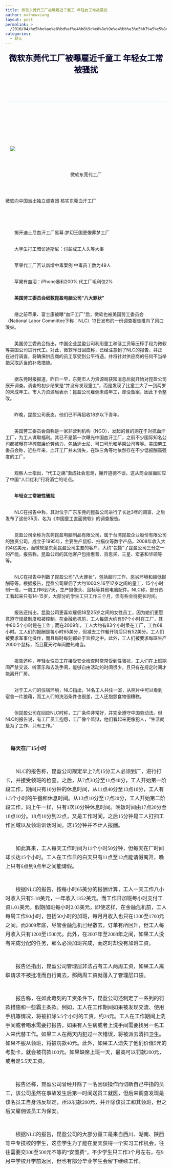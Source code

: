 ```yaml
---
title: 微软东莞代工厂被曝雇近千童工 年轻女工常被骚扰
author: mathewxiang
layout: post
permalink: >
  /2010/04/%e5%be%ae%e8%bd%af%e4%b8%9c%e8%8e%9e%e4%bb%a3%e5%b7%a5%e5%8e%82%e8%a2%ab%e6%9b%9d%e9%9b%87%e8%bf%91%e5%8d%83%e7%ab%a5%e5%b7%a5-%e5%b9%b4%e8%bd%bb%e5%a5%b3%e5%b7%a5%e5%b8%b8%e8%a2%ab%e9%aa%9a%e6%89%b0/
categories:
  - 默认
---
```

<h1 style="margin-top: 18px; margin-right: auto; margin-bottom: 10px; margin-left: auto; padding-top: 0px; padding-right: 0px; padding-bottom: 0px; padding-left: 0px; color: rgb(1, 0, 42); font: normal normal 900 25px/normal 瀹嬩綋; text-align: center;">
</h1>

<div style="margin-top: 0px; margin-right: 0px; margin-bottom: 0px; margin-left: 0px; padding-top: 0px; padding-right: 0px; padding-bottom: 0px; padding-left: 0px;">
  <h1 style="margin-top: 18px; margin-right: auto; margin-bottom: 10px; margin-left: auto; padding-top: 0px; padding-right: 0px; padding-bottom: 0px; padding-left: 0px; color: rgb(1, 0, 42); font: normal normal 900 25px/normal 瀹嬩綋; text-align: center;">
    微软东莞代工厂被曝雇近千童工 年轻女工常被骚扰
  </h1>
</div>

<h2 style="margin-top: 5px; margin-right: auto; margin-bottom: 5px; margin-left: auto; padding-top: 0px; padding-right: 0px; padding-bottom: 0px; padding-left: 0px; color: rgb(0, 46, 96); font-size: 18px; text-align: center;">
</h2>

<p style="margin-top: 15px; margin-right: 0px; margin-bottom: 15px; margin-left: 0px; padding-top: 0px; padding-right: 15px; padding-bottom: 0px; padding-left: 15px; color: rgb(0, 0, 0); text-align: center; font-size: 12px;">
   
</p>

<font size="4"><span style="font-size: 14px;"><br /></span></font>

<table cellpadding="0" cellspacing="0" border="0" style="margin-top: 20px; margin-right: auto; margin-bottom: 20px; margin-left: auto; padding-top: 0px; padding-right: 0px; padding-bottom: 0px; padding-left: 0px; color: rgb(0, 0, 0); text-align: left; background-image: initial; background-attachment: initial; background-origin: initial; background-clip: initial; background-color: rgb(231, 248, 255); background-position: initial initial; background-repeat: initial initial;">
  <tr style="margin-top: 0px; margin-right: 0px; margin-bottom: 0px; margin-left: 0px; padding-top: 0px; padding-right: 0px; padding-bottom: 0px; padding-left: 0px;">
    <td align="center" style="margin-top: 0px; margin-right: 0px; margin-bottom: 0px; margin-left: 0px; padding-top: 0px; padding-right: 0px; padding-bottom: 0px; padding-left: 0px;">
    </td>
  </tr>
</table>

<div style="margin-top: 0px; margin-right: 0px; margin-bottom: 0px; margin-left: 0px; padding-top: 0px; padding-right: 0px; padding-bottom: 0px; padding-left: 0px;">
  <font style="margin-top: 0px; margin-right: 0px; margin-bottom: 0px; margin-left: 0px; padding-top: 0px; padding-right: 15px; padding-bottom: 0px; padding-left: 15px; display: block; text-align: left; line-height: 28px; font-size: 16px;"><br /> 　　</font><br /> <center style="margin-top: 0px; margin-right: 0px; margin-bottom: 0px; margin-left: 0px; padding-top: 0px; padding-right: 0px; padding-bottom: 0px; padding-left: 0px;">
    <br /> <font style="margin-top: 0px; margin-right: 0px; margin-bottom: 0px; margin-left: 0px; padding-top: 0px; padding-right: 15px; padding-bottom: 0px; padding-left: 15px; display: block; text-align: left; line-height: 28px; font-size: 16px;"><br /> <img src="http://www.people.com.cn/mediafile/pic/20100416/89/15569420422506700777.jpg" style="margin-top: 0px; margin-right: 0px; margin-bottom: 0px; margin-left: 0px; padding-top: 0px; padding-right: 0px; padding-bottom: 0px; padding-left: 0px;" /></font>
  </center>
  
  <br /> <center style="margin-top: 0px; margin-right: 0px; margin-bottom: 0px; margin-left: 0px; padding-top: 0px; padding-right: 0px; padding-bottom: 0px; padding-left: 0px;">
    <br /> 微软东莞代工厂
  </center>
  
  <br /> <center style="text-align: left;margin-top: 0px; margin-right: 0px; margin-bottom: 0px; margin-left: 0px; padding-top: 0px; padding-right: 0px; padding-bottom: 0px; padding-left: 0px;">
    <br /> 微软向中国派出独立调查团 核实东莞血汗工厂
  </center>
  
  <br /> <br style="margin-top: 0px; margin-right: 0px; margin-bottom: 0px; margin-left: 0px; padding-top: 0px; padding-right: 0px; padding-bottom: 0px; padding-left: 0px;" /><br style="margin-top: 0px; margin-right: 0px; margin-bottom: 0px; margin-left: 0px; padding-top: 0px; padding-right: 0px; padding-bottom: 0px; padding-left: 0px;" /></p> <p>
    　　揭开迪士尼血汗工厂黑幕:梦幻王国更像葬梦工厂<br style="margin-top: 0px; margin-right: 0px; margin-bottom: 0px; margin-left: 0px; padding-top: 0px; padding-right: 0px; padding-bottom: 0px; padding-left: 0px;" /><br style="margin-top: 0px; margin-right: 0px; margin-bottom: 0px; margin-left: 0px; padding-top: 0px; padding-right: 0px; padding-bottom: 0px; padding-left: 0px;" />
  </p>
  
  <p>
    　　大学生打工暗访迪斯尼：讨薪成工人头等大事<br style="margin-top: 0px; margin-right: 0px; margin-bottom: 0px; margin-left: 0px; padding-top: 0px; padding-right: 0px; padding-bottom: 0px; padding-left: 0px;" /><br style="margin-top: 0px; margin-right: 0px; margin-bottom: 0px; margin-left: 0px; padding-top: 0px; padding-right: 0px; padding-bottom: 0px; padding-left: 0px;" />
  </p>
  
  <p>
    　　苹果代工厂否认新增中毒案例 中毒员工数为49人<br style="margin-top: 0px; margin-right: 0px; margin-bottom: 0px; margin-left: 0px; padding-top: 0px; padding-right: 0px; padding-bottom: 0px; padding-left: 0px;" /><br style="margin-top: 0px; margin-right: 0px; margin-bottom: 0px; margin-left: 0px; padding-top: 0px; padding-right: 0px; padding-bottom: 0px; padding-left: 0px;" />
  </p>
  
  <p>
    　　苹果有血泪：iPhone暴利200% 代工厂毛利仅2%<br style="margin-top: 0px; margin-right: 0px; margin-bottom: 0px; margin-left: 0px; padding-top: 0px; padding-right: 0px; padding-bottom: 0px; padding-left: 0px;" /><br style="margin-top: 0px; margin-right: 0px; margin-bottom: 0px; margin-left: 0px; padding-top: 0px; padding-right: 0px; padding-bottom: 0px; padding-left: 0px;" />
  </p>
  
  <p>
    　　<strong style="margin-top: 0px; margin-right: 0px; margin-bottom: 0px; margin-left: 0px; padding-top: 0px; padding-right: 0px; padding-bottom: 0px; padding-left: 0px;">美国劳工委员会细数昆盈电脑公司“八大罪状” </strong><br style="margin-top: 0px; margin-right: 0px; margin-bottom: 0px; margin-left: 0px; padding-top: 0px; padding-right: 0px; padding-bottom: 0px; padding-left: 0px;" /><br style="margin-top: 0px; margin-right: 0px; margin-bottom: 0px; margin-left: 0px; padding-top: 0px; padding-right: 0px; padding-bottom: 0px; padding-left: 0px;" />
  </p>
  
  <p>
    　　继之前苹果、富士康被曝“血汗工厂”后，微软也被美国劳工委员会（National Labor Committee下称：NLC）13日发布的一份调查报告推向了风口浪尖。<br style="margin-top: 0px; margin-right: 0px; margin-bottom: 0px; margin-left: 0px; padding-top: 0px; padding-right: 0px; padding-bottom: 0px; padding-left: 0px;" /><br style="margin-top: 0px; margin-right: 0px; margin-bottom: 0px; margin-left: 0px; padding-top: 0px; padding-right: 0px; padding-bottom: 0px; padding-left: 0px;" />
  </p>
  
  <p>
    　　美国劳工委员会指出，中国企业昆盈公司利用童工和低工资等压榨手段为微软等美国公司进行代工。对此，微软昨日回应称，已经注意到了NLC的报告，并正在进行调查，将确保供应商的员工享受到公平待遇，并将针对供应商的任何不当举措采取适当的补救措施。<br style="margin-top: 0px; margin-right: 0px; margin-bottom: 0px; margin-left: 0px; padding-top: 0px; padding-right: 0px; padding-bottom: 0px; padding-left: 0px;" /><br style="margin-top: 0px; margin-right: 0px; margin-bottom: 0px; margin-left: 0px; padding-top: 0px; padding-right: 0px; padding-bottom: 0px; padding-left: 0px;" />
  </p>
  
  <p>
    　　据东莞时报报道，昨日一早，东莞市人力资源局获知消息后就开始对昆盈公司展开调查。调查的初步结果是“并没有发现童工”，而是发现了比童工大了一到两岁的未成年工。市人力资源局表示：昆盈公司雇佣未成年工，却没备案，因此下令整改。<br style="margin-top: 0px; margin-right: 0px; margin-bottom: 0px; margin-left: 0px; padding-top: 0px; padding-right: 0px; padding-bottom: 0px; padding-left: 0px;" /><br style="margin-top: 0px; margin-right: 0px; margin-bottom: 0px; margin-left: 0px; padding-top: 0px; padding-right: 0px; padding-bottom: 0px; padding-left: 0px;" />
  </p>
  
  <p>
    　　昨晚，昆盈公司表态，他们已不再招收18岁以下青年。<br style="margin-top: 0px; margin-right: 0px; margin-bottom: 0px; margin-left: 0px; padding-top: 0px; padding-right: 0px; padding-bottom: 0px; padding-left: 0px;" /><br style="margin-top: 0px; margin-right: 0px; margin-bottom: 0px; margin-left: 0px; padding-top: 0px; padding-right: 0px; padding-bottom: 0px; padding-left: 0px;" />
  </p>
  
  <p>
    　　美国劳工委员会自称是一家非营利机构（NGO），发起的目的则在于对抗血汗工厂，为工人谋取福利。其已不是第一次曝光中国血汗工厂，之前不少国际知名公司都被曝在华榨取廉价劳动力，包括迪士尼、可口可乐和苹果公司等等。美国劳工委员会称，近些年来，血汗工厂并未消失，在珠三角等地依然存在不少低报酬高强度的工厂。<br style="margin-top: 0px; margin-right: 0px; margin-bottom: 0px; margin-left: 0px; padding-top: 0px; padding-right: 0px; padding-bottom: 0px; padding-left: 0px;" /><br style="margin-top: 0px; margin-right: 0px; margin-bottom: 0px; margin-left: 0px; padding-top: 0px; padding-right: 0px; padding-bottom: 0px; padding-left: 0px;" />
  </p>
  
  <p>
    　　观察人士指出，“代工之痛”渐成社会思潮，撇开道德不谈，这从商业层面回应了中国“人口红利”行将消亡的论点。<br style="margin-top: 0px; margin-right: 0px; margin-bottom: 0px; margin-left: 0px; padding-top: 0px; padding-right: 0px; padding-bottom: 0px; padding-left: 0px;" /><br style="margin-top: 0px; margin-right: 0px; margin-bottom: 0px; margin-left: 0px; padding-top: 0px; padding-right: 0px; padding-bottom: 0px; padding-left: 0px;" />
  </p>
  
  <p>
    　　<strong style="margin-top: 0px; margin-right: 0px; margin-bottom: 0px; margin-left: 0px; padding-top: 0px; padding-right: 0px; padding-bottom: 0px; padding-left: 0px;">年轻女工常被性骚扰</strong><br style="margin-top: 0px; margin-right: 0px; margin-bottom: 0px; margin-left: 0px; padding-top: 0px; padding-right: 0px; padding-bottom: 0px; padding-left: 0px;" /><br style="margin-top: 0px; margin-right: 0px; margin-bottom: 0px; margin-left: 0px; padding-top: 0px; padding-right: 0px; padding-bottom: 0px; padding-left: 0px;" />
  </p>
  
  <p>
    　　NLC在报告中称，其对位于广东东莞的昆盈公司进行了长达3年的调查，之后发布了这份35页、名为《中国童工直面微软》的调查报告。<br style="margin-top: 0px; margin-right: 0px; margin-bottom: 0px; margin-left: 0px; padding-top: 0px; padding-right: 0px; padding-bottom: 0px; padding-left: 0px;" /><br style="margin-top: 0px; margin-right: 0px; margin-bottom: 0px; margin-left: 0px; padding-top: 0px; padding-right: 0px; padding-bottom: 0px; padding-left: 0px;" />
  </p>
  
  <p>
    　　昆盈公司全称为东莞昆盈电脑制品有限公司，属于台湾昆盈企业股份有限公司的独资公司，成立于1995年，主要生产鼠标、扫描仪等数字产品，2008年收入大约4亿美元，而微软是东莞昆盈公司主要的客户，大约“包揽”了昆盈公司三分之一的产能。报告称，昆盈公司的其他客户包括惠普、百思买、三星、宏碁和华硕等等。<br style="margin-top: 0px; margin-right: 0px; margin-bottom: 0px; margin-left: 0px; padding-top: 0px; padding-right: 0px; padding-bottom: 0px; padding-left: 0px;" /><br style="margin-top: 0px; margin-right: 0px; margin-bottom: 0px; margin-left: 0px; padding-top: 0px; padding-right: 0px; padding-bottom: 0px; padding-left: 0px;" />
  </p>
  
  <p>
    　　NLC在报告中列数了昆盈公司“八大罪状”，包括超时工作、恶劣环境和超低报酬等等。根据报告，昆盈公司雇佣了大约1000名16至17岁之间的童工，15个小时制一班，一周工作6到7天，生产摄像头、鼠标等其他电脑配件。NLC称，部分员工看起来只有14-15岁，大部分的学生工只工作三个月，但有些会待更长时间。<br style="margin-top: 0px; margin-right: 0px; margin-bottom: 0px; margin-left: 0px; padding-top: 0px; padding-right: 0px; padding-bottom: 0px; padding-left: 0px;" /><br style="margin-top: 0px; margin-right: 0px; margin-bottom: 0px; margin-left: 0px; padding-top: 0px; padding-right: 0px; padding-bottom: 0px; padding-left: 0px;" />
  </p>
  
  <p>
    　　报告还指出，昆盈公司更喜欢雇佣18至25岁之间的女性员工，因为她们更愿意遵守规章制度和被控制。在金融危机前，工人每周大约有97个小时在工厂，其中80.5个小时是在工作；而在2009年，工人大约有83个小时呆在工厂，工作68小时。工人们的报酬是每小时65美分，但减去工作餐开销后只有52美分。工人们被要求军事化操作，而且每时每刻都处于监控之中。此外，工人们被要求每班生产2000个鼠标，而且夏天时车间酷热难当。<br style="margin-top: 0px; margin-right: 0px; margin-bottom: 0px; margin-left: 0px; padding-top: 0px; padding-right: 0px; padding-bottom: 0px; padding-left: 0px;" /><br style="margin-top: 0px; margin-right: 0px; margin-bottom: 0px; margin-left: 0px; padding-top: 0px; padding-right: 0px; padding-bottom: 0px; padding-left: 0px;" />
  </p>
  
  <p>
    　　报告还称，年轻女性员工在接受安全检查时常常受到性骚扰，工人们在上班期间严禁交谈、听音乐和去洗手间，能够自由活动的时间很少，且只有在规定时间才能离开厂房。<br style="margin-top: 0px; margin-right: 0px; margin-bottom: 0px; margin-left: 0px; padding-top: 0px; padding-right: 0px; padding-bottom: 0px; padding-left: 0px;" /><br style="margin-top: 0px; margin-right: 0px; margin-bottom: 0px; margin-left: 0px; padding-top: 0px; padding-right: 0px; padding-bottom: 0px; padding-left: 0px;" />
  </p>
  
  <p>
    　　对于工人们的住宿环境，NLC指出，14名工人共住一室，从照片中可以看到宿舍一片狼藉，而工人们的洗浴条件也很差，工人还抱怨食物很糟糕。<br style="margin-top: 0px; margin-right: 0px; margin-bottom: 0px; margin-left: 0px; padding-top: 0px; padding-right: 0px; padding-bottom: 0px; padding-left: 0px;" /><br style="margin-top: 0px; margin-right: 0px; margin-bottom: 0px; margin-left: 0px; padding-top: 0px; padding-right: 0px; padding-bottom: 0px; padding-left: 0px;" />
  </p>
  
  <p>
    　　但昆盈公司在回应NLC时称，工厂条件非常好，并完全遵守中国劳动法。但NLC的报告说，有工厂员工抱怨，工厂像个监狱，他们看起来更像犯人，“生活就是为了工作，只有工作。” 
  </p>
</div>

<div style="margin-top: 0px; margin-right: 0px; margin-bottom: 0px; margin-left: 0px; padding-top: 0px; padding-right: 0px; padding-bottom: 0px; padding-left: 0px;">
  <br />
</div>

<div style="margin-top: 0px; margin-right: 0px; margin-bottom: 0px; margin-left: 0px; padding-top: 0px; padding-right: 0px; padding-bottom: 0px; padding-left: 0px;">
  <br />
</div>

<div style="margin-top: 0px; margin-right: 0px; margin-bottom: 0px; margin-left: 0px; padding-top: 0px; padding-right: 0px; padding-bottom: 0px; padding-left: 0px;">
  <span style="font-family: 瀹嬩綋; line-height: 28px; font-size: 16px;">　<strong style="margin-top: 0px; margin-right: 0px; margin-bottom: 0px; margin-left: 0px; padding-top: 0px; padding-right: 0px; padding-bottom: 0px; padding-left: 0px;">每天在厂15小时</strong><br style="margin-top: 0px; margin-right: 0px; margin-bottom: 0px; margin-left: 0px; padding-top: 0px; padding-right: 0px; padding-bottom: 0px; padding-left: 0px;" /><br style="margin-top: 0px; margin-right: 0px; margin-bottom: 0px; margin-left: 0px; padding-top: 0px; padding-right: 0px; padding-bottom: 0px; padding-left: 0px;" /></p> <p>
    　　NLC的报告称，昆盈公司规定早上7点15分工人必须到厂，进行打卡，并接受领班的检查。之后，从7点30分至11点40分，工人开始第一阶段工作，期间只有10分钟的休息时间，从11点40分至13点10分，工人有1.5个小时的午餐和休息时间。从13点10分至17点20分，工人开始第二阶段工作，同上午一样，只有1次10分钟休息时间。晚饭时间由17点20分至18点10分。18点10分到22点，又是工作时间，之后15分钟是工人打扫工作区域以及领班训话时间，这15分钟并不计入报酬。<br style="margin-top: 0px; margin-right: 0px; margin-bottom: 0px; margin-left: 0px; padding-top: 0px; padding-right: 0px; padding-bottom: 0px; padding-left: 0px;" /><br style="margin-top: 0px; margin-right: 0px; margin-bottom: 0px; margin-left: 0px; padding-top: 0px; padding-right: 0px; padding-bottom: 0px; padding-left: 0px;" />
  </p>
  
  <p>
    　　如此算来，工人每天工作时间为11个小时50分钟，但每天在厂时间却长达15个小时。工人在工作日的白天只有11点至12点能请假离开，晚上只有6点到9点半之间能请假。<br style="margin-top: 0px; margin-right: 0px; margin-bottom: 0px; margin-left: 0px; padding-top: 0px; padding-right: 0px; padding-bottom: 0px; padding-left: 0px;" /><br style="margin-top: 0px; margin-right: 0px; margin-bottom: 0px; margin-left: 0px; padding-top: 0px; padding-right: 0px; padding-bottom: 0px; padding-left: 0px;" />
  </p>
  
  <p>
    　　根据NLC的报告，按每小时65美分的报酬计算，工人一天工作八小时收入只有5.18美元，一年收入1352美元。而工作日加班每小时支付工资1.01美元，假期加班每小时2.03美元，即使这样，在金融危机前，工人每周工作90小时，包括50小时的加班，每月月收入也只在1300至1700元之间。而2009年底，尽管金融危机已经散去，订单有所回升，但工人每月收入只有1200至1500元。此外，在2007年至2008年之间，如果工人没有完成分配的任务，那么必须加班完成，而这时却没有加班工资。<br style="margin-top: 0px; margin-right: 0px; margin-bottom: 0px; margin-left: 0px; padding-top: 0px; padding-right: 0px; padding-bottom: 0px; padding-left: 0px;" /><br style="margin-top: 0px; margin-right: 0px; margin-bottom: 0px; margin-left: 0px; padding-top: 0px; padding-right: 0px; padding-bottom: 0px; padding-left: 0px;" />
  </p>
  
  <p>
    　　报告还指出，昆盈公司管理层非法占有工人两周工资，如果工人离职请求不被批准而自行离去，那两周工资就落入了管理层口袋。<br style="margin-top: 0px; margin-right: 0px; margin-bottom: 0px; margin-left: 0px; padding-top: 0px; padding-right: 0px; padding-bottom: 0px; padding-left: 0px;" /><br style="margin-top: 0px; margin-right: 0px; margin-bottom: 0px; margin-left: 0px; padding-top: 0px; padding-right: 0px; padding-bottom: 0px; padding-left: 0px;" />
  </p>
  
  <p>
    　　报告称，在如此苛刻的工资条件下，昆盈公司还制定了一系列的罚款措施和一些霸王条款。例如，工人在工作期间如果被发现交流、使用手机等情况，将被扣除5.5个小时的工资，约24元。工人在工作期间上洗手间或者喝水需要打报告，如果有人生病或者上洗手间需要找另一名工人来代替工作。如果工人在两天内犯过一次错误，将被派去清扫卫生。如果不服从领班，将被罚款40元。此外，如果工人遗失了他们价值5元的考勤卡，就会被罚款100元。如果缺席上班一天，最高可以罚款200元，或者是5.5天工资。<br style="margin-top: 0px; margin-right: 0px; margin-bottom: 0px; margin-left: 0px; padding-top: 0px; padding-right: 0px; padding-bottom: 0px; padding-left: 0px;" /><br style="margin-top: 0px; margin-right: 0px; margin-bottom: 0px; margin-left: 0px; padding-top: 0px; padding-right: 0px; padding-bottom: 0px; padding-left: 0px;" />
  </p>
  
  <p>
    　　报告还称，昆盈公司曾经开除了一名因误操作而切断自己中指的员工，该公司虽然在事故发生后第一时间送员工就医，但后来调查发现是该名员工自身违反规定，所以罚款200元，并开除该员工和其领班，但之后又雇佣该员工为保安。<br style="margin-top: 0px; margin-right: 0px; margin-bottom: 0px; margin-left: 0px; padding-top: 0px; padding-right: 0px; padding-bottom: 0px; padding-left: 0px;" /><br style="margin-top: 0px; margin-right: 0px; margin-bottom: 0px; margin-left: 0px; padding-top: 0px; padding-right: 0px; padding-bottom: 0px; padding-left: 0px;" />
  </p>
  
  <p>
    　　根据NLC的报告，昆盈公司的大部分童工是来自西川、湖南、陕西等中专技校的学生，这些学生为了能在夏天获得一个实习工作机会，往往需要交300至500元不等的“安置费”，不少学生只工作3个月左右，在9月中学校开学前返回，但也有部分毕业学生会留下继续工作。</span></div>